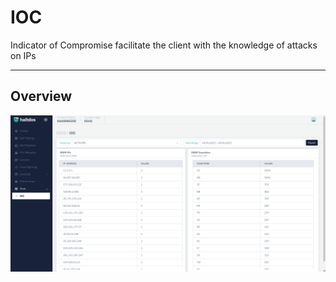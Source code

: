  # IOC
Indicator of Compromise facilitate the client with the knowledge of attacks on IPs  



---

## Overview




![IOC](/img/ddos/v2/IOC.png)
